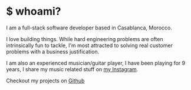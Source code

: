 # $ whoami?

I am a full-stack software developer based in Casablanca, Morocco.

I love building things. While hard engineering problems are often intrinsically fun to tackle, I'm most attracted to solving real customer problems with a business justification.

I am also an experienced musician/guitar player, I have been playing for 9 years, I share my music related stuff on [my Instagram](https://instagram.com/m4tt72).

Checkout my projects on [Github](https://github.com/m4tt72)

